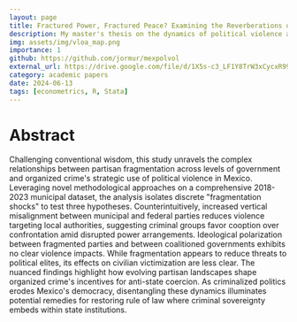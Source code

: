 ```yaml
---
layout: page
title: Fractured Power, Fractured Peace? Examining the Reverberations of Partisan Rifts on Political Violence in Mexico
description: My master's thesis on the dynamics of political violence and the resulting political outcomes in Mexico.
img: assets/img/vloa_map.png
importance: 1
github: https://github.com/jormur/mexpolvol
external_url: https://drive.google.com/file/d/1X5s-c3_LF1Y8TrW3xCycxR998_KwChSX/view?usp=sharing
category: academic papers
date: 2024-06-13
tags: [econometrics, R, Stata]
---
```


# Abstract

Challenging conventional wisdom, this study unravels the complex relationships between partisan fragmentation across levels of government and organized crime's strategic use of political violence in Mexico. Leveraging novel methodological approaches on a comprehensive 2018-2023 municipal dataset, the analysis isolates discrete "fragmentation shocks" to test three hypotheses. Counterintuitively, increased vertical misalignment between municipal and federal parties reduces violence targeting local authorities, suggesting criminal groups favor cooption over confrontation amid disrupted power arrangements. Ideological polarization between fragmented parties and between coalitioned governments exhibits no clear violence impacts. While fragmentation appears to reduce threats to political elites, its effects on civilian victimization are less clear. The nuanced findings highlight how evolving partisan landscapes shape organized crime's incentives for anti-state coercion. As criminalized politics erodes Mexico's democracy, disentangling these dynamics illuminates potential remedies for restoring rule of law where criminal sovereignty embeds within state institutions.
